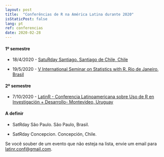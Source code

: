 ```yaml
---
layout: post
title:  "Conferências de R na América Latina durante 2020"
isStaticPost: false
lang: pt
ref: conferencias
date: 2020-02-28
---
```


#### 1º semestre

-   18/4/2020 - [SatuRday Santiago. Santiago de Chile, Chile](https://mobile.twitter.com/satRdaySantiago/status/1230486915830382592)

-   19/5/2020 - [V International Seminar on Statistics with R. Rio de Janeiro, Brasil](https://ser.uff.br/)

#### 2º semestre

-   7/10/2020 - [LatinR - Conferencia Latinoamericana sobre Uso de R en Investigación + Desarrollo- Montevideo, Uruguay](https://latinr.org/)

#### A definir

-   SatRday São Paulo. São Paulo, Brasil.

-   SatRday Concepcion. Concepción, Chile.

Se você souber de um evento que não esteja na lista, envie um email para [latinr.conf\@gmail.com](mailto:latinr.conf@gmail.com).
